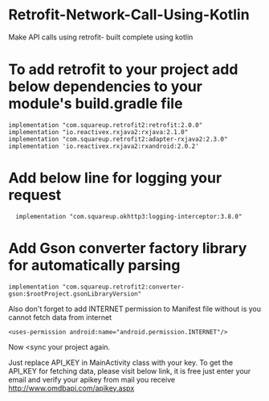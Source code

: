 # Retrofit-Network-Call-Using-Kotlin
Make API calls using retrofit- built complete using kotlin




# To add retrofit to your project add below dependencies to your module's build.gradle file

	implementation "com.squareup.retrofit2:retrofit:2.0.0"
	implementation "io.reactivex.rxjava2:rxjava:2.1.0"
   	implementation "com.squareup.retrofit2:adapter-rxjava2:2.3.0"
	implementation 'io.reactivex.rxjava2:rxandroid:2.0.2'

# Add below line for logging your request 

	  implementation "com.squareup.okhttp3:logging-interceptor:3.8.0"
		
# Add Gson converter factory library for automatically parsing

	implementation "com.squareup.retrofit2:converter-gson:$rootProject.gsonLibraryVersion"
	
Also don't forget to add INTERNET permission to Manifest file without is you cannot fetch data from internet

	<uses-permission android:name="android.permission.INTERNET"/>
	
Now <sync your project again.
	
	
Just replace API_KEY in MainActivity class with your key. To get the API_KEY for fetching data, please visit below link, it is free just enter your email and verify your apikey from mail you receive
http://www.omdbapi.com/apikey.aspx
